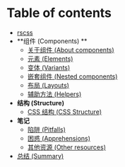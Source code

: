 # Table of contents

- [rscss](../README.md)
- **组件 (Components) **
  - [关于组件 (About components)](components.md)
  - [元素 (Elements)](elements.md)
  - [变体 (Variants)](variants.md)
  - [嵌套组件 (Nested components)](nested-components.md)
  - [布局 (Layouts)](layouts.md)
  - [辅助方法 (Helpers)](helpers.md)
- **结构 (Structure)**
  - [CSS 结构 (CSS Structure)](css-structure.md)
- **笔记**
  - [陷阱 (Pitfalls)](pitfalls.md)
  - [困惑 (Apprehensions)](apprehensions.md)
  - [其他资源 (Other resources)](other-resources.md)
- [总结 (Summary)](summary.md)
